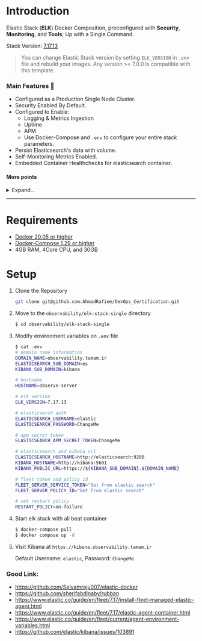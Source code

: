 # Introduction

Elastic Stack (**ELK**) Docker Composition, preconfigured with **Security**, **Monitoring**, and **Tools**; Up with a Single Command.

Stack Version: [7.17.13](https://www.elastic.co/blog/elastic-stack-7-17-13-released)

> You can change Elastic Stack version by setting `ELK_VERSION` in `.env` file and rebuild your images. Any version >= 7.0.0 is compatible with this template.

### Main Features 📜

- Configured as a Production Single Node Cluster.
- Security Enabled By Default.
- Configured to Enable:
  - Logging & Metrics Ingestion
  - Uptime
  - APM
  - Use Docker-Compose and `.env` to configure your entire stack parameters.
- Persist Elasticsearch's data with volume.
- Self-Monitoring Metrics Enabled.
- Embedded Container Healthchecks for elasticsearch container.

#### More points

<details><summary>Expand...</summary>
<p>

- Security enabled by default using Basic license, not Trial.

- Persisting data by default in a volume.

- Run in Production Mode.

- Parameterize credentials in .env instead of hardcoding `elastich:changeme` in every component config.

- Parameterize all other Config like Heap Size.

- Add recommended environment configurations as Ulimits and Swap disable to the docker-compose.

- Configuring the beats and elastic agent:
  - filebeat
  - auditbeat
  - metricbeat
  - packetbeat
  - heartbeat
  - fleet and elastic agent
  - apm-server

</p>
</details>

---

# Requirements

- [Docker 20.05 or higher](https://docs.docker.com/install/)
- [Docker-Compose 1.29 or higher](https://docs.docker.com/compose/install/)
- 4GB RAM, 4Core CPU, and 30GB

# Setup

1. Clone the Repository
   ```bash
   git clone git@github.com:AhmadRafiee/DevOps_Certification.git
   ```
2. Move to the `observability/elk-stack-single` directory
   ```bash
   $ cd observability/elk-stack-single
   ```
3. Modify environment variables on `.env` file

   ```bash
   $ cat .env
   # domain name information
   DOMAIN_NAME=observability.tamam.ir
   ELASTICSEARCH_SUB_DOMAIN=es
   KIBANA_SUB_DOMAIN=kibana

   # hostname
   HOSTNAME=observe-server

   # elk version
   ELK_VERSION=7.17.13

   # elasticserch auth
   ELASTICSEARCH_USERNAME=elastic
   ELASTICSEARCH_PASSWORD=ChangeMe

   # apm secret token
   ELASTICSEARCH_APM_SECRET_TOKEN=ChangeMe

   # elasticsearch and kibana url
   ELASTICSEARCH_HOSTNAME=http://elasticsearch:9200
   KIBANA_HOSTNAME=http://kibana:5601
   KIBANA_PUBLIC_URL=https://${KIBANA_SUB_DOMAIN}.${DOMAIN_NAME}

   # fleet token and policy id
   FLEET_SERVER_SERVICE_TOKEN="Get from elastic search"
   FLEET_SERVER_POLICY_ID="Get from elastic search"

   # set restart policy
   RESTART_POLICY=on-failure
   ```

4. Start elk stack with all beat container
   ```bash
   $ docker-compose pull
   $ docker compose up -d
   ```
5. Visit Kibana at `https://kibana.observability.tamam.ir`

   Default Username: `elastic`, Password: `ChangeMe`

### Good Link:

- https://github.com/Selvamraju007/elastic-docker
- https://github.com/sherifabdlnaby/rubban
- https://www.elastic.co/guide/en/fleet/7.17/install-fleet-managed-elastic-agent.html
- https://www.elastic.co/guide/en/fleet/7.17/elastic-agent-container.html
- https://www.elastic.co/guide/en/fleet/current/agent-environment-variables.html
- https://github.com/elastic/kibana/issues/103891
